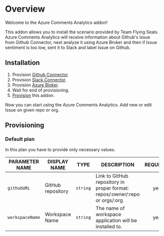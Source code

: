 # Overview

Welcome to the Azure Comments Analytics addon!

This addon allows you to install the scenario provided by Team Flying Seals. Azure Comments Analytics will receive information about Github's Issue from Github Connector, next analyze it using Azure Broker and then if Issue sentiment is too low, sent it to Slack and label Issue on Github.

## Installation

1. Provision [Github Connector](https://github.com/kyma-incubator/hack-showcase/blob/master/docs/github-connector/README.md).
2. Provision [Slack Connector](https://github.com/kyma-incubator/hack-showcase/blob/master/docs/slack-connector/README.md).
3. Provision [Azure Bloker](https://github.com/kyma-project/addons/tree/master/addons/azure-service-broker-0.0.1).
4. Wait for end of provisioning.
5. [Provision](#provisioning) this addon.

Now you can start using the Azure Comments Analytics. Add new or edit Issue on given repo or org.

## Provisioning

### Default plan

In this plan you have to provide only necessary values.

| PARAMETER NAME | DISPLAY NAME | TYPE | DESCRIPTION | REQUIRED |
|----------------|--------------|------|-------------|:--------:|
| `githubURL` | GitHub repository | `string` | Link to GitHub repository in proper format: repos/:owner/:repo or orgs/:org | yes |
| `workspaceName` | Workspace Name | `string` | The name of workspace application will be installed to. | yes |

